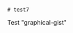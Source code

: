                                                                                                                                                                                                                                                   # test7
Test "graphical-gist"